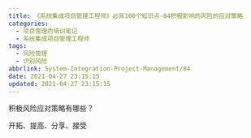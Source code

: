 ```yaml
---
title: 《系统集成项目管理工程师》必背100个知识点-84积极影响的风险的应对策略
categories:
  - 项目管理的培训笔记
  - 系统集成项目管理工程师
tags:
  - 风险管理
  - 识别风险
abbrlink: System-Integration-Project-Management/84
date: 2021-04-27 23:15:15
updated: 2021-04-27 23:15:15
---
```


积极风险应对策略有哪些？

开拓、提高、分享、接受
